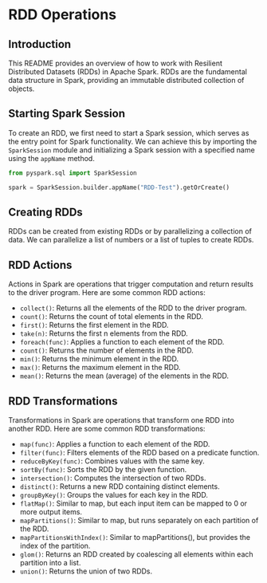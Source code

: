 # RDD Operations

## Introduction
This README provides an overview of how to work with Resilient Distributed Datasets (RDDs) in Apache Spark. RDDs are the fundamental data structure in Spark, providing an immutable distributed collection of objects.

## Starting Spark Session
To create an RDD, we first need to start a Spark session, which serves as the entry point for Spark functionality. We can achieve this by importing the `SparkSession` module and initializing a Spark session with a specified name using the `appName` method.

```python
from pyspark.sql import SparkSession

spark = SparkSession.builder.appName("RDD-Test").getOrCreate()
```

## Creating RDDs
RDDs can be created from existing RDDs or by parallelizing a collection of data. We can parallelize a list of numbers or a list of tuples to create RDDs.

## RDD Actions
Actions in Spark are operations that trigger computation and return results to the driver program. Here are some common RDD actions:

- `collect()`: Returns all the elements of the RDD to the driver program.
- `count()`: Returns the count of total elements in the RDD.
- `first()`: Returns the first element in the RDD.
- `take(n)`: Returns the first n elements from the RDD.
- `foreach(func)`: Applies a function to each element of the RDD. 
- `count()`: Returns the number of elements in the RDD.
- `min()`: Returns the minimum element in the RDD.
- `max()`: Returns the maximum element in the RDD.
- `mean()`: Returns the mean (average) of the elements in the RDD.
## RDD Transformations
Transformations in Spark are operations that transform one RDD into another RDD. Here are some common RDD transformations:

- `map(func)`: Applies a function to each element of the RDD.
- `filter(func)`: Filters elements of the RDD based on a predicate function.
- `reduceByKey(func)`: Combines values with the same key.
- `sortBy(func)`: Sorts the RDD by the given function.
- `intersection()`: Computes the intersection of two RDDs.
- `distinct()`: Returns a new RDD containing distinct elements.
- `groupByKey()`: Groups the values for each key in the RDD.
- `flatMap()`: Similar to map, but each input item can be mapped to 0 or more output items.
- `mapPartitions()`: Similar to map, but runs separately on each partition of the RDD.
- `mapPartitionsWithIndex()`: Similar to mapPartitions(), but provides the index of the partition.
- `glom()`: Returns an RDD created by coalescing all elements within each partition into a list.
- `union()`: Returns the union of two RDDs.

